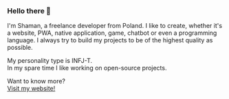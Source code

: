### Hello there 👋
I'm Shaman, a freelance developer from Poland. I like to create, whether it's a website, PWA, native application, game, chatbot or even a programming language. I always try to build my projects to be of the highest quality as possible.

My personality type is INFJ-T.   
In my spare time I like working on open-source projects.

Want to know more?   
[Visit my website!](https://shpog.repl.co)
